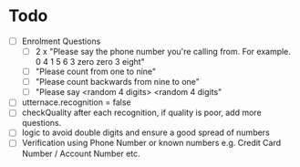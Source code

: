 # Todo

- [ ] Enrolment Questions
  - [ ] 2 x "Please say the phone number you're calling from. For example. 0 4 1 5 6 3 zero zero 3 eight"
  - [ ] "Please count from one to nine" 
  - [ ] "Please count backwards from nine to one"
  - [ ] "Please say <random 4 digits> <random 4 digits"

- [ ] utternace.recognition = false
- [ ] checkQuality after each recognition, if quality is poor, add more questions. 
- [ ] logic to avoid double digits and ensure a good spread of numbers
- [ ] Verification using Phone Number or known numbers e.g. Credit Card Number / Account Number etc. 